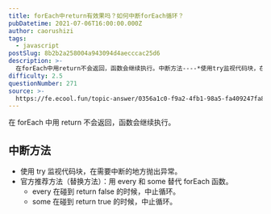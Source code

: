 ```yaml
---
title: forEach中return有效果吗？如何中断forEach循环？
pubDatetime: 2021-07-06T16:00:00.000Z
author: caorushizi
tags:
  - javascript
postSlug: 8b2b2a258004a943094d4aecccac25d6
description: >-
  在forEach中用return不会返回，函数会继续执行。中断方法----*使用try监视代码块，在需要中断的地方抛出异常。*官方推荐方法（替换方法）：用every和some替代forEach函数。*
difficulty: 2.5
questionNumber: 271
source: >-
  https://fe.ecool.fun/topic-answer/0356a1c0-f9a2-4fb1-98a5-fa409247fa8f?orderBy=updateTime&order=desc&tagId=10
---
```


在 forEach 中用 return 不会返回，函数会继续执行。

## 中断方法

- 使用 try 监视代码块，在需要中断的地方抛出异常。
- 官方推荐方法（替换方法）：用 every 和 some 替代 forEach 函数。
  - every 在碰到 return false 的时候，中止循环。
  - some 在碰到 return true 的时候，中止循环。
